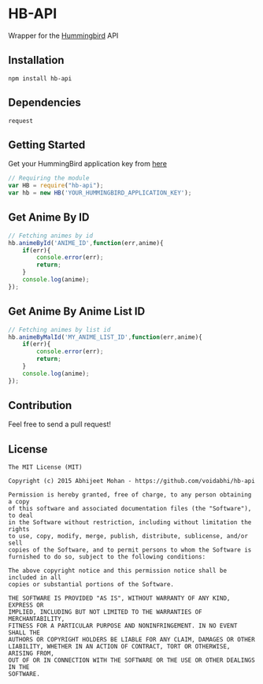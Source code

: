 # HB-API
Wrapper for the [Hummingbird](http://hummingbird.me/) API

## Installation

`npm install hb-api`

## Dependencies
`request`

## Getting Started

Get your HummingBird application key from [here](https://hummingbird.me/apps/mine)

```javascript
// Requiring the module
var HB = require("hb-api");
var hb = new HB('YOUR_HUMMINGBIRD_APPLICATION_KEY');
```

## Get Anime By ID

```javascript
// Fetching animes by id
hb.animeById('ANIME_ID',function(err,anime){
	if(err){
		console.error(err);
		return;
	}
	console.log(anime);
});
```

## Get Anime By Anime List ID

```javascript
// Fetching animes by list id
hb.animeByMalId('MY_ANIME_LIST_ID',function(err,anime){
	if(err){
		console.error(err);
		return;
	}
	console.log(anime);
});
```

## Contribution

Feel free to send a pull request!

## License

```
The MIT License (MIT)

Copyright (c) 2015 Abhijeet Mohan - https://github.com/voidabhi/hb-api

Permission is hereby granted, free of charge, to any person obtaining a copy
of this software and associated documentation files (the "Software"), to deal
in the Software without restriction, including without limitation the rights
to use, copy, modify, merge, publish, distribute, sublicense, and/or sell
copies of the Software, and to permit persons to whom the Software is
furnished to do so, subject to the following conditions:

The above copyright notice and this permission notice shall be included in all
copies or substantial portions of the Software.

THE SOFTWARE IS PROVIDED "AS IS", WITHOUT WARRANTY OF ANY KIND, EXPRESS OR
IMPLIED, INCLUDING BUT NOT LIMITED TO THE WARRANTIES OF MERCHANTABILITY,
FITNESS FOR A PARTICULAR PURPOSE AND NONINFRINGEMENT. IN NO EVENT SHALL THE
AUTHORS OR COPYRIGHT HOLDERS BE LIABLE FOR ANY CLAIM, DAMAGES OR OTHER
LIABILITY, WHETHER IN AN ACTION OF CONTRACT, TORT OR OTHERWISE, ARISING FROM,
OUT OF OR IN CONNECTION WITH THE SOFTWARE OR THE USE OR OTHER DEALINGS IN THE
SOFTWARE.
```


